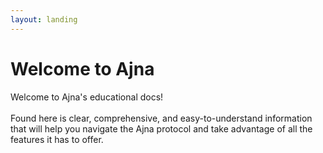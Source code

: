 ```yaml
---
layout: landing
---
```


# Welcome to Ajna

Welcome to Ajna's educational docs! \
\
Found here is clear, comprehensive, and easy-to-understand information that will help you navigate the Ajna protocol and take advantage of all the features it has to offer.

